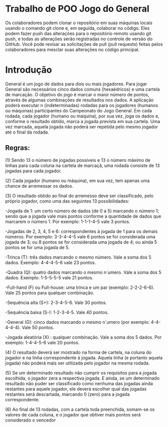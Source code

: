 # Trabalho de POO Jogo do General

Os colaboradores podem clonar o repositório em suas máquinas locais usando o comando git clone e, em seguida, colaborar no código.
Eles podem fazer push das alterações para o repositório remoto usando git push, e todas as alterações serão registradas no controle de versão do GitHub.
Você pode revisar as solicitações de pull (pull requests) feitas pelos colaboradores para mesclar suas alterações no código principal.

# Introdução

General é um jogo de dados para dois ou mais jogadores. Para jogar General são necessários cinco dados comuns (hexaédricos) e uma cartela de marcação. O objetivo do jogo é marcar o maior número de pontos, através de algumas combinações de resultados nos dados.
A aplicação poderá executar n (indeterminadas) rodadas para os jogadores (humanos ou máquinas) participantes do Campeonato do Jogo General. Em cada rodada, cada jogador (humano ou máquina), por sua vez, joga os dados e, conforme o resultado obtido, marca a jogada prevista em sua cartela. Uma vez marcada, aquela jogada não poderá ser repetida pelo mesmo jogador até o final da rodada.

## Regras:

(1) Sendo 13 o número de jogadas possíveis e 13 o número máximo de linhas para cada coluna na cartela de marcaçã, uma rodada consiste de 13 jogadas para cada jogador.

(2) Cada jogador (humano ou máquina), em sua vez, tem apenas uma chance de arremessar os dados.

(3) O resultado obtido ao final do arremesso deve ser classificado, pelo próprio jogador, como uma das seguintes 13 possibilidades:

-Jogada de 1: um certo número de dados (de 0 a 5) marcando o número 1; sendo que a jogada vale mais pontos conforme a quantidade de dados que marcarem o número 1. Por exemplo: 1-1-1-4-5 vale 3 pontos.

-Jogadas de 2, 3, 4, 5 e 6: correspondentes à jogada de 1 para os demais números. Por exemplo: 3-3-4-4-5 vale 6 pontos se for considerada uma jogada de 3; ou 8 pontos se for considerada uma jogada de 4; ou ainda 5 pontos se for uma jogada de 5.

-Trinca (T): três dados marcando o mesmo número. Vale a soma dos 5 dados. Exemplo: 4-4-4-5-6 vale 23 pontos.

-Quadra (Q): quatro dados marcando o mesmo n´umero. Vale a soma dos 5 dados. Exemplo: 1-5-5-5-5 vale 21 pontos.

-Full-hand (F) ou Full-house: uma trinca e um par (exemplo: 2-2-2-6-6). Vale 25 pontos para qualquer combinação.

-Sequência alta (S+): 2-3-4-5-6. Vale 30 pontos.

-Sequência baixa (S-): 1-2-3-4-5. Vale 40 pontos.

-General (G): cinco dados marcando o mesmo n´umero (por exemplo: 4-4-4-4-4). Vale 50 pontos.

-Jogada aleatória (X) : qualquer combinação. Vale a soma dos 5 dados. Por exemplo: 1-4-4-5-6 vale 20 pontos.

(4) O resultado deverá ser mostrado na forma de cartela, na coluna do jogador e na linha correspondente à jogada. Aquela linha (e portanto aquela jogada) não poderá mais ser utilizada pelo jogador na mesma rodada.

(5) Se um determinado resultado não cumprir os requisitos para a jogada escolhida, o jogador zera a respectiva jogada. E ainda, se um determinado resultado não puder ser classificado como nenhuma das jogadas ainda restantes para aquele jogador, ele deverá escolher qual das jogadas restantes será descartada, marcando 0 (zero) para a jogada correspondente.

(6) Ao final de 13 rodadas, com a cartela toda preenchida, somam-se os valores de cada coluna, e o jogador que obtiver mais pontos será considerado o vencedor


